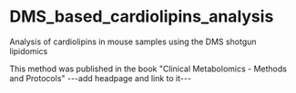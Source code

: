 # DMS_based_cardiolipins_analysis
Analysis of cardiolipins in mouse samples using the DMS shotgun lipidomics

This method was published in the book "Clinical Metabolomics - Methods and Protocols" ---add headpage and link to it---
